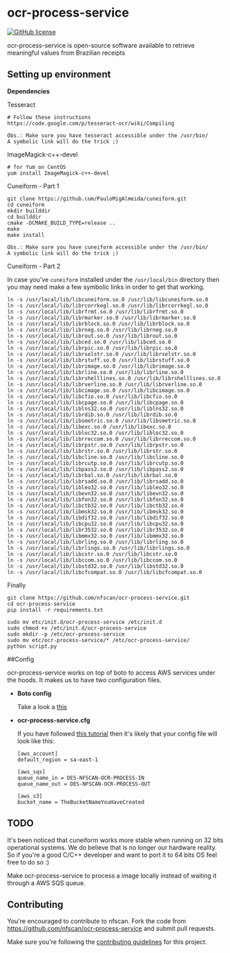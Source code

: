 # ocr-process-service

[![GitHub license](https://img.shields.io/badge/license-MIT-blue.svg)](https://raw.githubusercontent.com/nfscan/ocr-process-service/master/LICENSE)

ocr-process-service is open-source software available to retrieve meaningful values from Brazilian receipts

## Setting up environment

**Dependencies**

Tesseract
```
# Follow these instructions
https://code.google.com/p/tesseract-ocr/wiki/Compiling

Obs.: Make sure you have tesseract accessible under the /usr/bin/ 
A symbolic link will do the trick ;)
```

ImageMagick-c++-devel
```{Shell}
# for Yum on CentOS
yum install ImageMagick-c++-devel
```

Cuneiform - Part 1

```{Shell}
git clone https://github.com/PauloMigAlmeida/cuneiform.git
cd cuneiform
mkdir builddir
cd builddir
cmake -DCMAKE_BUILD_TYPE=release ..
make
make install

Obs.: Make sure you have cuneiform accessible under the /usr/bin/ 
A symbolic link will do the trick ;)
```

Cuneiform - Part 2

In case you've ```cuneiform``` installed under the ```/usr/local/bin``` directory then you may need make a few symbolic links in order to get that working.

```{Shell}
ln -s /usr/local/lib/libcuneiform.so.0 /usr/lib/libcuneiform.so.0
ln -s /usr/local/lib/librcorrkegl.so.0 /usr/lib/librcorrkegl.so.0
ln -s /usr/local/lib/librfrmt.so.0 /usr/lib/librfrmt.so.0
ln -s /usr/local/lib/librmarker.so.0 /usr/lib/librmarker.so.0
ln -s /usr/local/lib/librblock.so.0 /usr/lib/librblock.so.0
ln -s /usr/local/lib/librneg.so.0 /usr/lib/librneg.so.0
ln -s /usr/local/lib/librout.so.0 /usr/lib/librout.so.0
ln -s /usr/local/lib/libced.so.0 /usr/lib/libced.so.0
ln -s /usr/local/lib/librpic.so.0 /usr/lib/librpic.so.0
ln -s /usr/local/lib/librselstr.so.0 /usr/lib/librselstr.so.0
ln -s /usr/local/lib/librstuff.so.0 /usr/lib/librstuff.so.0
ln -s /usr/local/lib/librimage.so.0 /usr/lib/librimage.so.0
ln -s /usr/local/lib/librline.so.0 /usr/lib/librline.so.0
ln -s /usr/local/lib/librshelllines.so.0 /usr/lib/librshelllines.so.0
ln -s /usr/local/lib/librverline.so.0 /usr/lib/librverline.so.0
ln -s /usr/local/lib/libcimage.so.0 /usr/lib/libcimage.so.0
ln -s /usr/local/lib/libcfio.so.0 /usr/lib/libcfio.so.0
ln -s /usr/local/lib/libcpage.so.0 /usr/lib/libcpage.so.0
ln -s /usr/local/lib/liblns32.so.0 /usr/lib/liblns32.so.0
ln -s /usr/local/lib/librdib.so.0 /usr/lib/librdib.so.0
ln -s /usr/local/lib/libsmetric.so.0 /usr/lib/libsmetric.so.0
ln -s /usr/local/lib/libexc.so.0 /usr/lib/libexc.so.0
ln -s /usr/local/lib/libloc32.so.0 /usr/lib/libloc32.so.0
ln -s /usr/local/lib/librreccom.so.0 /usr/lib/librreccom.so.0
ln -s /usr/local/lib/librpstr.so.0 /usr/lib/librpstr.so.0
ln -s /usr/local/lib/librstr.so.0 /usr/lib/librstr.so.0
ln -s /usr/local/lib/libcline.so.0 /usr/lib/libcline.so.0
ln -s /usr/local/lib/librcutp.so.0 /usr/lib/librcutp.so.0
ln -s /usr/local/lib/libpass2.so.0 /usr/lib/libpass2.so.0
ln -s /usr/local/lib/librbal.so.0 /usr/lib/librbal.so.0
ln -s /usr/local/lib/librsadd.so.0 /usr/lib/librsadd.so.0
ln -s /usr/local/lib/libleo32.so.0 /usr/lib/libleo32.so.0
ln -s /usr/local/lib/libevn32.so.0 /usr/lib/libevn32.so.0
ln -s /usr/local/lib/libfon32.so.0 /usr/lib/libfon32.so.0
ln -s /usr/local/lib/libctb32.so.0 /usr/lib/libctb32.so.0
ln -s /usr/local/lib/libmsk32.so.0 /usr/lib/libmsk32.so.0
ln -s /usr/local/lib/libdif32.so.0 /usr/lib/libdif32.so.0
ln -s /usr/local/lib/libcpu32.so.0 /usr/lib/libcpu32.so.0
ln -s /usr/local/lib/libr3532.so.0 /usr/lib/libr3532.so.0
ln -s /usr/local/lib/libmmx32.so.0 /usr/lib/libmmx32.so.0
ln -s /usr/local/lib/librling.so.0 /usr/lib/librling.so.0
ln -s /usr/local/lib/librlings.so.0 /usr/lib/librlings.so.0
ln -s /usr/local/lib/libcstr.so.0 /usr/lib/libcstr.so.0
ln -s /usr/local/lib/libccom.so.0 /usr/lib/libccom.so.0
ln -s /usr/local/lib/libstd32.so.0 /usr/lib/libstd32.so.0
ln -s /usr/local/lib/libcfcompat.so.0 /usr/lib/libcfcompat.so.0
```

Finally
```{Shell}
git clone https://github.com/nfscan/ocr-process-service.git
cd ocr-process-service
pip install -r requirements.txt

sudo mv etc/init.d/ocr-process-service /etc/init.d
sudo chmod +x /etc/init.d/ocr-process-service
sudo mkdir -p /etc/ocr-process-service
sudo mv etc/ocr-process-service/* /etc/ocr-process-service/
python script.py
```

##Config

ocr-process-service works on top of boto to access AWS services under the hoods. It makes us to have two configuration files. 

* **Boto config**

    Take a look a [this](http://boto.readthedocs.org/en/latest/boto_config_tut.html)

* **ocr-process-service.cfg**

    If you have followed [this tutorial](https://github.com/nfscan/nfscan/wiki/Develpment-environment---%5BPortuguese%5D) then it's likely that your config file will look like this:

    ```
    [aws_account]
    default_region = sa-east-1
    
    [aws_sqs]
    queue_name_in = DES-NFSCAN-OCR-PROCESS-IN
    queue_name_out = DES-NFSCAN-OCR-PROCESS-OUT
    
    [aws_s3]
    bucket_name = TheBucketNameYouHaveCreated
    ```

## TODO

It's been noticed that cuneiform works more stable when running on 32 bits operational systems. We do believe that is no longer our hardware reality. So if you're a good C/C++ developer and want to port it to 64 bits OS feel free to do so :)

Make ocr-process-service to process a image locally instead of waiting it through a AWS SQS queue.

## Contributing 

You're encouraged to contribute to nfscan. Fork the code from https://github.com/nfscan/ocr-process-service and submit pull requests.

Make sure you're following the [contributing guidelines](https://github.com/nfscan/ocr-process-service/blob/master/CONTRIBUTING.md) for this project.
